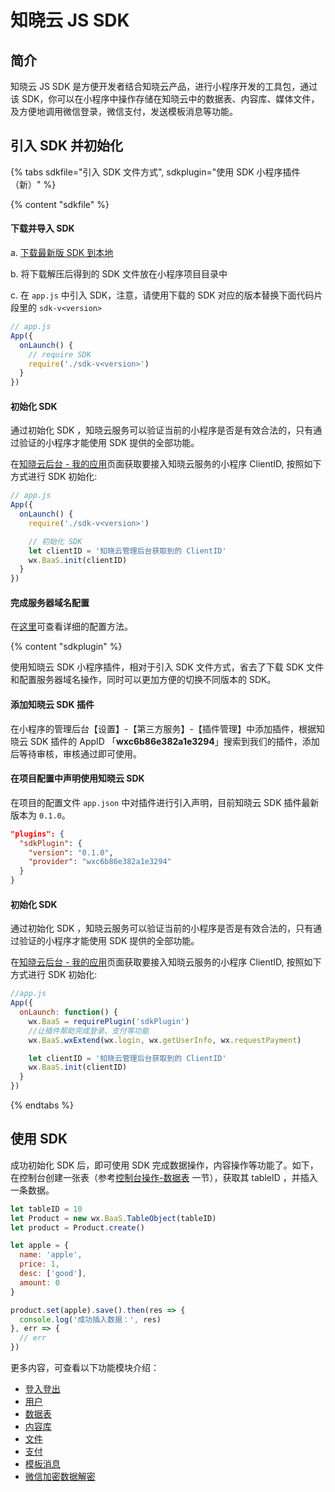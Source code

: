 # 知晓云 JS SDK

## 简介

知晓云 JS SDK 是方便开发者结合知晓云产品，进行小程序开发的工具包，通过该 SDK，你可以在小程序中操作存储在知晓云中的数据表、内容库、媒体文件，及方便地调用微信登录，微信支付，发送模板消息等功能。

## 引入 SDK 并初始化

{% tabs sdkfile="引入 SDK 文件方式", sdkplugin="使用 SDK 小程序插件（新）" %}

{% content "sdkfile" %}

#### 下载并导入 SDK

a. [下载最新版 SDK 到本地](./download-sdk.md)

b. 将下载解压后得到的 SDK 文件放在小程序项目目录中

c. 在 `app.js` 中引入 SDK，注意，请使用下载的 SDK 对应的版本替换下面代码片段里的 `sdk-v<version>`

```js
// app.js
App({
  onLaunch() {
    // require SDK
    require('./sdk-v<version>')
  }
})
```

#### 初始化 SDK

通过初始化 SDK ，知晓云服务可以验证当前的小程序是否是有效合法的，只有通过验证的小程序才能使用 SDK 提供的全部功能。

在[知晓云后台 - 我的应用](https://cloud.minapp.com/admin/profile/)页面获取要接入知晓云服务的小程序 ClientID, 按照如下方式进行 SDK 初始化:

```js
// app.js
App({
  onLaunch() {
    require('./sdk-v<version>')

    // 初始化 SDK
    let clientID = '知晓云管理后台获取到的 ClientID'
    wx.BaaS.init(clientID)
  }
})
```

#### 完成服务器域名配置

在[这里](/newbies/README.md#小程序第三方授权以及服务器域名配置)可查看详细的配置方法。

{% content "sdkplugin" %}

使用知晓云 SDK 小程序插件，相对于引入 SDK 文件方式，省去了下载 SDK 文件和配置服务器域名操作，同时可以更加方便的切换不同版本的 SDK。

#### 添加知晓云 SDK 插件

在小程序的管理后台【设置】-【第三方服务】-【插件管理】中添加插件，根据知晓云 SDK 插件的 AppID 「**wxc6b86e382a1e3294**」搜索到我们的插件，添加后等待审核，审核通过即可使用。

#### 在项目配置中声明使用知晓云 SDK

在项目的配置文件 `app.json` 中对插件进行引入声明，目前知晓云 SDK 插件最新版本为 `0.1.0`。

```json
"plugins": {
  "sdkPlugin": {
    "version": "0.1.0",
    "provider": "wxc6b86e382a1e3294"
  }
}
```

#### 初始化 SDK

通过初始化 SDK ，知晓云服务可以验证当前的小程序是否是有效合法的，只有通过验证的小程序才能使用 SDK 提供的全部功能。

在[知晓云后台 - 我的应用](https://cloud.minapp.com/admin/profile/)页面获取要接入知晓云服务的小程序 ClientID, 按照如下方式进行 SDK 初始化:

```js
//app.js
App({
  onLaunch: function() {
    wx.BaaS = requirePlugin('sdkPlugin')
    //让插件帮助完成登录、支付等功能
    wx.BaaS.wxExtend(wx.login, wx.getUserInfo, wx.requestPayment)

    let clientID = '知晓云管理后台获取到的 ClientID'
    wx.BaaS.init(clientID)
  }
})
```

{% endtabs %}


## 使用 SDK

成功初始化 SDK 后，即可使用 SDK 完成数据操作，内容操作等功能了。如下，在控制台创建一张表（参考[控制台操作-数据表](../dashboard/schema.md) 一节），获取其 tableID ，并插入一条数据。

```js
let tableID = 10
let Product = new wx.BaaS.TableObject(tableID)
let product = Product.create()

let apple = {
  name: 'apple',
  price: 1,
  desc: ['good'],
  amount: 0
}

product.set(apple).save().then(res => {
  console.log('成功插入数据：', res)
}, err => {
  // err
})
```


更多内容，可查看以下功能模块介绍：

* [登入登出](./signin-signout.md)
* [用户](./user.md)
* [数据表](./schema/README.md)
* [内容库](./content/README.md)
* [文件](./file/README.md)
* [支付](./payment/README.md)
* [模板消息](./template-message.md)
* [微信加密数据解密](./wechat-decrypt.md)
